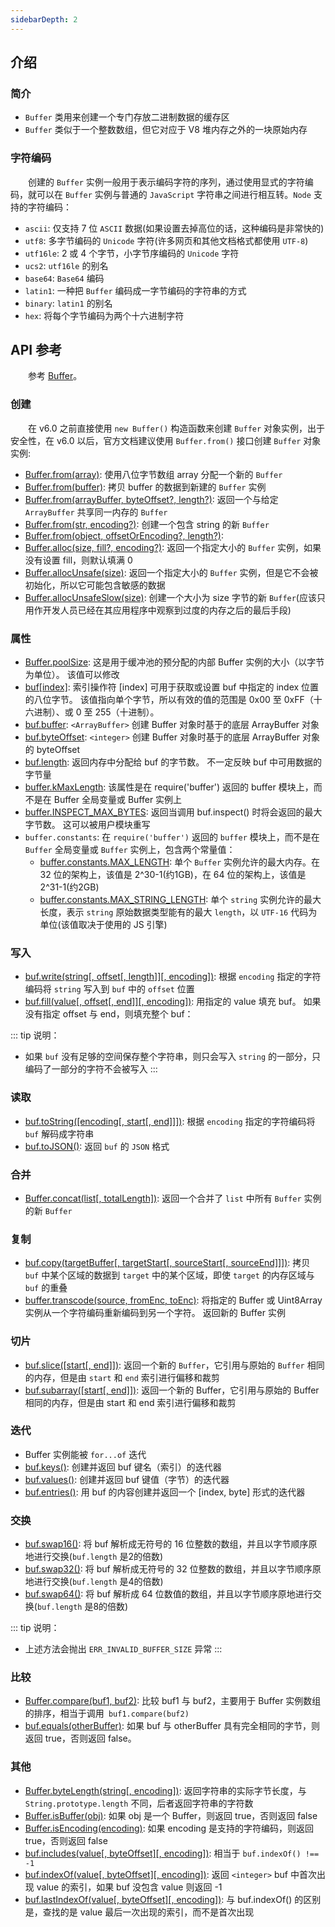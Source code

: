 ```yaml
---
sidebarDepth: 2
---
```


## 介绍

### 简介

+ `Buffer` 类用来创建一个专门存放二进制数据的缓存区
+ `Buffer` 类似于一个整数数组，但它对应于 V8 堆内存之外的一块原始内存


### 字符编码

&emsp;&emsp;创建的 `Buffer` 实例一般用于表示编码字符的序列，通过使用显式的字符编码，就可以在 `Buffer` 实例与普通的 `JavaScript` 字符串之间进行相互转。`Node` 支持的字符编码：

+ `ascii`: 仅支持 7 位 `ASCII` 数据(如果设置去掉高位的话，这种编码是非常快的)
+ `utf8`: 多字节编码的 `Unicode` 字符(许多网页和其他文档格式都使用 `UTF-8`)
+ `utf16le`: 2 或 4 个字节，小字节序编码的 `Unicode` 字符
+ `ucs2`: `utf16le` 的别名
+ `base64`: `Base64` 编码
+ `latin1`: 一种把 `Buffer` 编码成一字节编码的字符串的方式
+ `binary`: `latin1` 的别名
+ `hex`: 将每个字节编码为两个十六进制字符


## API 参考

&emsp;&emsp;参考 [Buffer](http://nodejs.cn/api/buffer.html)。

### 创建

&emsp;&emsp;在 v6.0 之前直接使用 `new Buffer()` 构造函数来创建 `Buffer` 对象实例，出于安全性，在 v6.0 以后，官方文档建议使用 `Buffer.from()` 接口创建 `Buffer` 对象实例:

+ [Buffer.from(array)](http://nodejs.cn/api/buffer.html#buffer_class_method_buffer_from_array): 使用八位字节数组 array 分配一个新的 `Buffer`
+ [Buffer.from(buffer)](http://nodejs.cn/api/buffer.html#buffer_class_method_buffer_from_buffer): 拷贝 buffer 的数据到新建的 `Buffer` 实例
+ [Buffer.from(arrayBuffer, byteOffset?, length?)](http://nodejs.cn/api/buffer.html#buffer_class_method_buffer_from_arraybuffer_byteoffset_length): 返回一个与给定 `ArrayBuffer` 共享同一内存的 `Buffer`
+ [Buffer.from(str, encoding?)](http://nodejs.cn/api/buffer.html#buffer_class_method_buffer_from_string_encoding): 创建一个包含 string 的新 `Buffer`
+ [Buffer.from(object, offsetOrEncoding?, length?)](http://nodejs.cn/api/buffer.html#buffer_class_method_buffer_from_object_offsetorencoding_length): 
+ [Buffer.alloc(size, fill?, encoding?)](http://nodejs.cn/api/buffer.html#buffer_class_method_buffer_allocunsafe_size): 返回一个指定大小的 `Buffer` 实例，如果没有设置 fill，则默认填满 0
+ [Buffer.allocUnsafe(size)](http://nodejs.cn/api/buffer.html#buffer_class_method_buffer_allocunsafe_size): 返回一个指定大小的 `Buffer` 实例，但是它不会被初始化，所以它可能包含敏感的数据
+ [Buffer.allocUnsafeSlow(size)](http://nodejs.cn/api/buffer.html#buffer_class_method_buffer_allocunsafeslow_size): 创建一个大小为 size 字节的新 `Buffer`(应该只用作开发人员已经在其应用程序中观察到过度的内存之后的最后手段)


### 属性

+ [Buffer.poolSize](http://nodejs.cn/api/buffer.html#buffer_class_property_buffer_poolsize): 这是用于缓冲池的预分配的内部 Buffer 实例的大小（以字节为单位）。 该值可以修改
+ [buf[index]](http://nodejs.cn/api/buffer.html#buffer_buf_index): 索引操作符 [index] 可用于获取或设置 buf 中指定的 index 位置的八位字节。 该值指向单个字节，所以有效的值的范围是 0x00 至 0xFF（十六进制）、或 0 至 255（十进制）。
+ [buf.buffer](http://nodejs.cn/api/buffer.html#buffer_buf_buffer): `<ArrayBuffer>` 创建 Buffer 对象时基于的底层 ArrayBuffer 对象
+ [buf.byteOffset](http://nodejs.cn/api/buffer.html#buffer_buf_byteoffset): `<integer>` 创建 Buffer 对象时基于的底层 ArrayBuffer 对象的 byteOffset
+ [buf.length](http://nodejs.cn/api/buffer.html#buffer_buf_length): 返回内存中分配给 buf 的字节数。 不一定反映 buf 中可用数据的字节量
+ [buffer.kMaxLength](http://nodejs.cn/api/buffer.html#buffer_buffer_kmaxlength): 该属性是在 require('buffer') 返回的 buffer 模块上，而不是在 Buffer 全局变量或 Buffer 实例上
+ [buffer.INSPECT_MAX_BYTES](http://nodejs.cn/api/buffer.html#buffer_buffer_inspect_max_bytes): 返回当调用 buf.inspect() 时将会返回的最大字节数。 这可以被用户模块重写
+ `buffer.constants`: 在 `require('buffer')` 返回的 `buffer` 模块上，而不是在 `Buffer` 全局变量或 `Buffer` 实例上，包含两个常量值：
  + [buffer.constants.MAX_LENGTH](http://nodejs.cn/api/buffer.html#buffer_buffer_constants_max_length): 单个 `Buffer` 实例允许的最大内存。在 32 位的架构上，该值是 2^30-1(约1GB)，在 64 位的架构上，该值是 2^31-1(约2GB)
  + [buffer.constants.MAX_STRING_LENGTH](http://nodejs.cn/api/buffer.html#buffer_buffer_constants_max_string_length): 单个 `string` 实例允许的最大长度，表示 `string` 原始数据类型能有的最大 `length`，以 `UTF-16` 代码为单位(该值取决于使用的 JS 引擎)


### 写入

+ [buf.write(string[, offset[, length]][, encoding])](http://nodejs.cn/api/buffer.html#buffer_buf_write_string_offset_length_encoding): 根据 `encoding` 指定的字符编码将 `string` 写入到 `buf` 中的 `offset` 位置
+ [buf.fill(value[, offset[, end]][, encoding])](http://nodejs.cn/api/buffer.html#buffer_buf_fill_value_offset_end_encoding): 用指定的 value 填充 buf。 如果没有指定 offset 与 end，则填充整个 buf：

::: tip 说明：
+ 如果 `buf` 没有足够的空间保存整个字符串，则只会写入 `string` 的一部分，只编码了一部分的字符不会被写入
:::


### 读取

+ [buf.toString([encoding[, start[, end]]])](http://nodejs.cn/api/buffer.html#buffer_buf_tostring_encoding_start_end): 根据 `encoding` 指定的字符编码将 `buf` 解码成字符串
+ [buf.toJSON()](http://nodejs.cn/api/buffer.html#buffer_buf_tojson): 返回 `buf` 的 `JSON` 格式


### 合并

+ [Buffer.concat(list[, totalLength])](http://nodejs.cn/api/buffer.html#buffer_class_method_buffer_concat_list_totallength): 返回一个合并了 `list` 中所有 `Buffer` 实例的新 `Buffer`


### 复制

+ [buf.copy(targetBuffer[, targetStart[, sourceStart[, sourceEnd]]])](http://nodejs.cn/api/buffer.html#buffer_buf_copy_target_targetstart_sourcestart_sourceend): 拷贝 `buf` 中某个区域的数据到 `target` 中的某个区域，即使 `target` 的内存区域与 `buf` 的重叠
+ [buffer.transcode(source, fromEnc, toEnc)](http://nodejs.cn/api/buffer.html#buffer_buffer_transcode_source_fromenc_toenc): 将指定的 Buffer 或 Uint8Array 实例从一个字符编码重新编码到另一个字符。 返回新的 Buffer 实例


### 切片

+ [buf.slice([start[, end]])](http://nodejs.cn/api/buffer.html#buffer_buf_slice_start_end): 返回一个新的 `Buffer`，它引用与原始的 `Buffer` 相同的内存，但是由 `start` 和 `end` 索引进行偏移和裁剪
+ [buf.subarray([start[, end]])](http://nodejs.cn/api/buffer.html#buffer_buf_subarray_start_end): 返回一个新的 Buffer，它引用与原始的 Buffer 相同的内存，但是由 start 和 end 索引进行偏移和裁剪


### 迭代

+ Buffer 实例能被 `for...of` 迭代
+ [buf.keys()](http://nodejs.cn/api/buffer.html#buffer_buf_keys): 创建并返回 buf 键名（索引）的迭代器
+ [buf.values()](http://nodejs.cn/api/buffer.html#buffer_buf_values): 创建并返回 buf 键值（字节）的迭代器
+ [buf.entries()](http://nodejs.cn/api/buffer.html#buffer_buf_entries): 用 buf 的内容创建并返回一个 [index, byte] 形式的迭代器

### 交换

+ [buf.swap16()](http://nodejs.cn/api/buffer.html#buffer_buf_swap16): 将 buf 解析成无符号的 16 位整数的数组，并且以字节顺序原地进行交换(`buf.length` 是2的倍数)
+ [buf.swap32()](http://nodejs.cn/api/buffer.html#buffer_buf_swap32): 将 buf 解析成无符号的 32 位整数的数组，并且以字节顺序原地进行交换(`buf.length` 是4的倍数)
+ [buf.swap64()](http://nodejs.cn/api/buffer.html#buffer_buf_swap64): 将 buf 解析成 64 位数值的数组，并且以字节顺序原地进行交换(`buf.length` 是8的倍数)

::: tip 说明：
+ 上述方法会抛出 `ERR_INVALID_BUFFER_SIZE` 异常
:::


### 比较

+ [Buffer.compare(buf1, buf2)](http://nodejs.cn/api/buffer.html#buffer_class_method_buffer_compare_buf1_buf2): 比较 buf1 与 buf2，主要用于 Buffer 实例数组的排序，相当于调用` buf1.compare(buf2)`
+ [buf.equals(otherBuffer)](http://nodejs.cn/api/buffer.html#buffer_buf_equals_otherbuffer): 如果 buf 与 otherBuffer 具有完全相同的字节，则返回 true，否则返回 false。

### 其他

+ [Buffer.byteLength(string[, encoding])](http://nodejs.cn/api/buffer.html#buffer_class_method_buffer_bytelength_string_encoding): 返回字符串的实际字节长度，与 `String.prototype.length` 不同，后者返回字符串的字符数
+ [Buffer.isBuffer(obj)](http://nodejs.cn/api/buffer.html#buffer_class_method_buffer_isbuffer_obj): 如果 obj 是一个 Buffer，则返回 true，否则返回 false
+ [Buffer.isEncoding(encoding)](http://nodejs.cn/api/buffer.html#buffer_class_method_buffer_isencoding_encoding): 如果 encoding 是支持的字符编码，则返回 true，否则返回 false
+ [buf.includes(value[, byteOffset][, encoding])](http://nodejs.cn/api/buffer.html#buffer_buf_includes_value_byteoffset_encoding): 相当于 `buf.indexOf() !== -1`
+ [buf.indexOf(value[, byteOffset][, encoding])](http://nodejs.cn/api/buffer.html#buffer_buf_indexof_value_byteoffset_encoding): 返回 `<integer>` buf 中首次出现 value 的索引，如果 buf 没包含 value 则返回 -1
+ [buf.lastIndexOf(value[, byteOffset][, encoding])](http://nodejs.cn/api/buffer.html#buffer_buf_lastindexof_value_byteoffset_encoding): 与 buf.indexOf() 的区别是，查找的是 value 最后一次出现的索引，而不是首次出现
